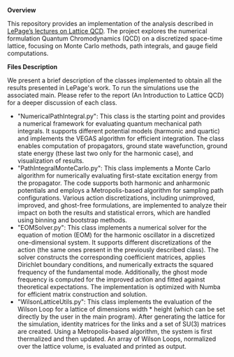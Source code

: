 **Overview**

This repository provides an implementation of the analysis described in [LePage’s lectures on Lattice QCD](https://arxiv.org/abs/hep-lat/0506036). The project explores the numerical formulation Quantum Chromodynamics (QCD) on a discretized space-time lattice, focusing on Monte Carlo methods, path integrals, and gauge field computations. 


**Files Description**

We present a brief description of the classes implemented to obtain all the results presented in LePage's work. To run the simulations use the associated main. Please refer to the report (An Introduction to Lattice QCD) for a deeper discussion of each class.

- "NumericalPathIntegral.py": This class is the starting point and provides a numerical framework for evaluating quantum mechanical path integrals. It supports different potential models (harmonic and quartic) and implements the VEGAS algorithm for efficient integration. The class enables computation of propagators, ground state wavefunction, ground state energy (these last two only for the harmonic case), and visualization of results.
- "PathIntegralMonteCarlo.py": This class implements a Monte Carlo algorithm for numerically evaluating first-state excitation energy from the propagator. The code supports both harmonic and anharmonic potentials and employs a Metropolis-based algorithm for sampling path configurations. Various action discretizations, including unimproved, improved, and ghost-free formulations, are implemented to analyze their impact on both the results and statistical errors, which are handled using binning and bootstrap methods.
- "EOMSolver.py": This class implements a numerical solver for the equation of motion (EOM) for the harmonic oscillator in a discretized one-dimensional system. It supports different discretizations of the action (the same ones present in the previously described class). The solver constructs the corresponding coefficient matrices, applies Dirichlet boundary conditions, and numerically extracts the squared frequency of the fundamental mode. Additionally, the ghost mode frequency is computed for the improved action and fitted against theoretical expectations. The implementation is optimized with Numba for efficient matrix construction and solution.
- "WilsonLatticeUtils.py": This class implements the evaluation of the Wilson Loop for a lattice of dimensions width * height (which can be set directly by the user in the main program). After generating the lattice for the simulation, identity matrices for the links and a set of SU(3) matrices are created. Using a Metropolis-based algorithm, the system is first thermalized and then updated. An array of Wilson Loops, normalized over the lattice volume, is evaluated and printed as output. 
